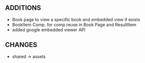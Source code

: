 ## ADDITIONS

- Book page to view a specific book and embedded view if exists
- BookItem Comp. for comp reuse in Book Page and ResultItem
- added google embedded viewer API

## CHANGES

- shared -> assets
